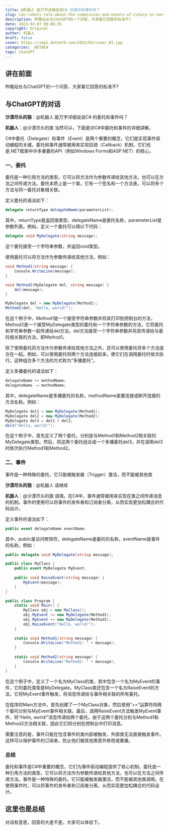 ```yaml
---
title: @机器人 能万字详细说说C# 的委托和事件吗？
slug: Can-robots-talk-about-the-commission-and-events-of-Csharp-in-ten-thousand-words
description: 昨晚站长与ChatGPT的一个问答，大家看它回答的标准不?
date: 2023-03-07 09:06:35
copyright: Original
author: 机器人
draft: false
cover: https://img1.dotnet9.com/2023/03/cover_03.jpg
categories: .NET相关
tags: ChatGPT
---
```


## 讲在前面

昨晚站长与ChatGPT的一个问答，大家看它回答的标准不?

## 与ChatGPT的对话

**沙漠尽头的狼**：@机器人 能万字详细说说C# 的委托和事件吗？

**机器人**：@沙漠尽头的狼 当然可以，下面是对C#中委托和事件的详细讲解。

C#中委托（Delegate）和事件（Event）是两个重要的概念，它们是实现事件驱动编程的关键。委托和事件通常被用来实现回调（Callback）机制，它们也是.NET框架中许多重要的API（例如Windows Forms和ASP.NET）的核心。

### 一、委托

委托是一种引用方法的类型，它可以将方法作为参数传递给其他方法，也可以在方法之间传递方法。委托本质上是一个类，它有一个签名和一个方法表，可以将多个方法与同一委托对象相关联。

定义委托的语法如下：

```csharp
delegate returnType delegateName(parameterList);
```

其中，returnType是返回值类型，delegateName是委托名称，parameterList是参数列表。例如，定义一个委托可以用以下代码：

```csharp
delegate void MyDelegate(string message);
```

这个委托接受一个字符串参数，并返回void类型。

使用委托可以将方法作为参数传递给其他方法，例如：

```csharp
void Method1(string message) {
    Console.WriteLine(message);
}

void Method2(MyDelegate del, string message) {
    del(message);
}

MyDelegate del = new MyDelegate(Method1);
Method2(del, "Hello, world!");
```

在这个例子中，Method1是一个接受字符串参数并将其打印到控制台的方法，Method2是一个接受MyDelegate类型的委托和一个字符串参数的方法，它将委托和字符串参数一起传递给del方法。del方法接受一个字符串参数并将其传递给与委托相关联的方法，即Method1。

除了使用委托将方法作为参数传递给其他方法之外，还可以使用委托将多个方法组合在一起。例如，可以使用委托将两个方法连接起来，使它们在调用委托时依次执行。这种组合多个方法的方式称为“多播委托”。

定义多播委托的语法如下：

```csharp
delegateName += methodName;
delegateName -= methodName;
```

其中，delegateName是多播委托的名称，methodName是要连接或断开连接的方法名称。例如：

```csharp
MyDelegate del1 = new MyDelegate(Method1);
MyDelegate del2 = new MyDelegate(Method2);
MyDelegate del3 = del1 + del2;
del3("Hello, world!");
```

在这个例子中，首先定义了两个委托，分别是与Method1和Method2相关联的MyDelegate类型。然后，将这两个委托组合成一个多播委托del3，并在调用del3时依次执行Method1和Method2。

### 二、事件

事件是一种特殊的委托，它只能被触发器（Trigger）激活，而不能被其他类

**沙漠尽头的狼**：@机器人 请继续

**机器人**：@沙漠尽头的狼 调用。在C#中，事件通常被用来实现在类之间传递消息的机制。事件的使用可以将事件的发布者和订阅者分离，从而实现更加松耦合的代码设计。

定义事件的语法如下：

```csharp
public event delegateName eventName;
```

其中，public是访问修饰符，delegateName是委托的名称，eventName是事件的名称。例如：

```csharp
public delegate void MyDelegate(string message);

public class MyClass {
    public event MyDelegate MyEvent;
    
    public void RaiseEvent(string message) {
        MyEvent(message);
    }
}

public class Program {
    static void Main() {
        MyClass obj = new MyClass();
        obj.MyEvent += new MyDelegate(Method1);
        obj.MyEvent += new MyDelegate(Method2);
        obj.RaiseEvent("Hello, world!");
    }
    
    static void Method1(string message) {
        Console.WriteLine("Method1: " + message);
    }
    
    static void Method2(string message) {
        Console.WriteLine("Method2: " + message);
    }
}
```

在这个例子中，定义了一个名为MyClass的类，其中包含一个名为MyEvent的事件，它的委托类型是MyDelegate。MyClass类还包含一个名为RaiseEvent的方法，它将MyEvent事件触发，将消息传递给与事件相关联的所有委托。

在程序的Main方法中，首先创建了一个MyClass对象，然后使用“+=”运算符将两个委托分别与MyEvent事件相关联。最后，调用RaiseEvent方法触发MyEvent事件，将“Hello, world!”消息传递给两个委托。由于这两个委托分别与Method1和Method2方法相关联，因此它们将分别在控制台中打印消息。

需要注意的是，事件只能在包含事件的类内部被触发，外部类无法直接触发事件。这样可以保护事件的订阅者，防止他们被其他类意外修改或重置。

### 总结

委托和事件是C#中重要的概念，它们为事件驱动编程提供了核心机制。委托是一种引用方法的类型，它可以将方法作为参数传递给其他方法，也可以在方法之间传递方法。事件是一种特殊的委托，它只能被触发器激活，而不能被其他类调用。在使用事件时，可以将事件的发布者和订阅者分离，从而实现更加松耦合的代码设计。

## 这里也是总结

对话有意思，回答的大差不差，大家可以体验下。
